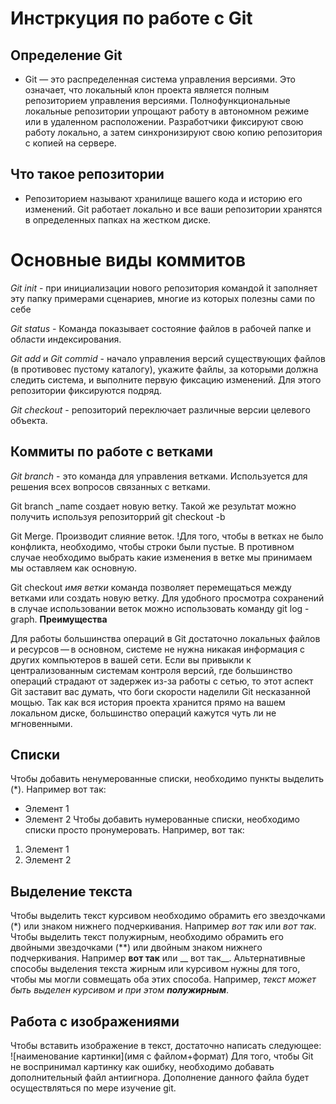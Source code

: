 # Инстркуция по работе с Git
## Определение Git
* Git  — это распределенная система управления версиями. Это означает, что локальный клон проекта является полным репозиторием управления версиями. Полнофункциональные локальные репозитории упрощают работу в автономном режиме или в удаленном расположении. Разработчики фиксируют свою работу локально, а затем синхронизируют свою копию репозитория с копией на сервере.
## Что такое репозитории 
* Репозиторием называют хранилище вашего кода и историю его изменений. Git работает локально и все ваши репозитории хранятся в определенных папках на жестком диске.
# Основные виды коммитов 
*Git init* - при инициализации нового репозитория командой it заполняет эту папку примерами сценариев, многие из которых полезны 
сами по себе

*Git status* - Команда показывает состояние файлов в рабочей папке и области 
индексирования. 

*Git add* и *Git commid* - начало управления версий существующих файлов (в противовес пустому каталогу), укажите файлы, за которыми должна следить система, и выполните первую фиксацию изменений. Для этого репозитории фиксируются подряд. 

*Git checkout* - репозиторий переключает различные версии целевого объекта.
## Коммиты по работе с ветками
*Git branch* - это команда для управления ветками. Используется для решения всех вопросов связанных с ветками. 

Git branch _name создает новую ветку. Такой же результат можно получить используя репозиторрий git checkout -b <name of branch>

Git Merge. Производит слияние веток. !Для того, чтобы в ветках не было конфликта, необходимо, чтобы строки были пустые. В противном случае необходимо выбрать какие изменения в ветке мы принимаем мы оставляем как основную.

Git checkout _имя ветки_ команда позволяет перемещаться между ветками или создать новую ветку.
Для удобного просмотра сохранений в случае использовании веток можно использовать команду git log -graph.
**Преимущества**

Для работы большинства операций в Git достаточно локальных файлов и ресурсов — в основном, системе не нужна никакая информация с других компьютеров в вашей сети. Если вы привыкли к централизованным системам контроля версий, где большинство операций страдают от задержек из-за работы с сетью, то этот аспект Git заставит вас думать, что боги скорости наделили Git несказанной мощью. Так как вся история проекта хранится прямо на вашем локальном диске, большинство операций кажутся чуть ли не мгновенными.
##  Списки
Чтобы добавить ненумерованные списки, необходимо пункты выделить (*). Например вот так: 
* Элемент 1
* Элемент 2
Чтобы добавить нумерованные списки, необходимо списки просто пронумеровать. Например, вот так: 
1. Элемент 1
2. Элемент 2
## Выделение текста  
Чтобы выделить текст курсивом необходимо обрамить его звездочками (*) или знаком нижнего подчеркивания. Например *вот так* или _вот так_.
Чтобы выделить текст полужирным, необходимо обрамить его двойными звездочками (**) или двойным знаком нижнего подчеркивания. Например **вот так** или __ вот так__.
Альтернативные способы выделения текста жирным или курсивом нужны для того, чтобы мы могли совмещать оба этих способа. Например, _текст может быть выделен курсивом и при этом **полужирным**_.
##  Работа с изображениями 
Чтобы вставить изображение в текст, достаточно написать следующее: 
![наименование картинки](имя с файлом+формат)
Для того, чтобы Git не воспринимал картинку как ошибку, необходимо добавать дополнительный файл антиигнора. 
Дополнение данного файла будет осуществляться по мере изучение git.
